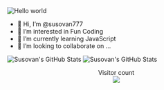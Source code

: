 <img src="https://camo.githubusercontent.com/9453f1ac0f2b893925e3e5e5484028b0f4846d3eadc492486e2f0bc7053e9a64/68747470733a2f2f616e6b753235352e6769746875622e696f2f6173736574732f696d672f706f7374732f68656c6c6f2d776f726c642e6a7067" alt="Hello world">


- 👋 Hi, I’m @susovan777
- 👀 I’m interested in Fun Coding 
- 🌱 I’m currently learning JavaScript 
- 💞️ I’m looking to collaborate on ...


![Susovan's GitHub Stats](https://github-readme-stats.vercel.app/api?username=susovan777)
![Susovan's GitHub Stats](https://github-readme-stats.vercel.app/api?username=susovan777&show_icons=true&hide=contribs,prs&cache_seconds=86400&theme=aura)

<p align="center"> 
  Visitor count<br>
  <img src="https://profile-counter.glitch.me/susovan777/count.svg" />
</p>

<!---
susovan777/susovan777 is a ✨ special ✨ repository because its `README.md` (this file) appears on your GitHub profile.
You can click the Preview link to take a look at your changes.
--->
